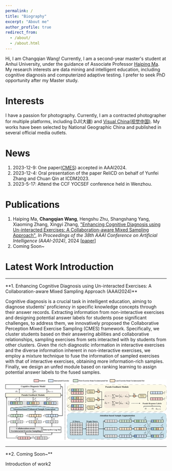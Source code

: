 ```yaml
---
permalink: /
title: "Biography"
excerpt: "About me"
author_profile: true
redirect_from: 
  - /about/
  - /about.html
---
```


Hi, I am Changqian Wang! Currently, I am a second-year master's student at Anhui University, under the guidance of Associate Professor [Haiping Ma](https://wky.ahu.edu.cn/2023/0926/c13481a316092/page.htm). My research interests are data mining and intelligent education, including cognitive diagnosis and computerized adaptive testing. I prefer to seek PhD opportunity after my Master study.

Interests
=======
I have a passion for photography. Currently, I am a contracted photographer for multiple platforms, including DJI(大疆) and [Visual China(视觉中国)](https://500px.com.cn/wcq206). My works have been selected by National Geographic China and published in several official media outlets. 
<!-- You can view my photography portfolio under the 'Photography' section in the navigation bar. -->

<!-- Besides that, I have a strong passion for football, and Dalian Professional Football Club is my favorite team. -->

News
=======
1. 2023-12-9: One paper([CMES](https://arxiv.org/abs/2312.10110)) accepted in AAAI2024.
2. 2023-12-4: Oral presentation of the paper ReliCD on behalf of Yunfei Zhang and Chuan Qin at ICDM2023.
4. 2023-5-17: Attend the CCF YOCSEF conference held in Wenzhou.

Publications
=======
<!-- <hr> -->
<!-- **Conference Papers** -->

1. Haiping Ma, **Changqian Wang**, Hengshu Zhu, Shangshang Yang, Xiaoming Zhang, Xingyi Zhang, <u>"Enhancing Cognitive Diagnosis using Un-interacted Exercises: A Collaboration-aware Mixed Sampling Approach"</u>, *In Proceedings of the 38th AAAI Conference on Artificial Intelligence (AAAI-2024)*, 2024 [[paper](https://arxiv.org/abs/2312.10110)]
2. Coming Soon~

<!-- <hr> -->
<!--**Journal Papers** -->

<!-- 1. Coming Soon~ -->
<!-- 2. Coming Soon~ -->

<!-- Awards
=======

1. Coming Soon~
2. Coming Soon~

Academic Services
=======

1. Coming Soon~
2. Coming Soon~ -->

Latest Work Introduction
=======
<hr>
**1. Enhancing Cognitive Diagnosis using Un-interacted Exercises: A Collaboration-aware Mixed Sampling Approach (AAAI2024)**

Cognitive diagnosis is a crucial task in intelligent education, aiming to diagnose students' proficiency in specific knowledge concepts through their answer records. Extracting information from non-interactive exercises and designing potential answer labels for students pose significant challenges, to address them, we innovatively proposed the Collaborative Perception Mixed Exercise Sampling (CMES) framework. Specifically, we cluster students based on their answering abilities and collaborative relationships, sampling exercises from sets interacted with by students from other clusters. Given the rich diagnostic information in interactive exercises and the diverse information inherent in non-interactive exercises, we employ a mixture technique to fuse the information of sampled exercises with that of interactive exercises, obtaining more information-rich samples. Finally, we design an unfed module based on ranking learning to assign potential answer labels to the fused samples.

![CMES](/models/cmes.png)

<hr>
**2. Coming Soon~**

Introduction of work2

